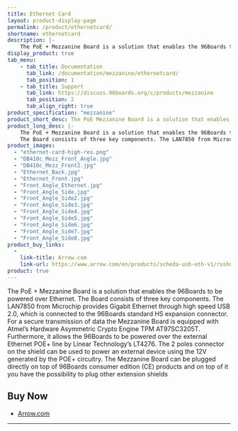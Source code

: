 ```yaml
---
title: Ethernet Card
layout: product-display-page
permalink: /product/ethernetcard/
shortname: ethernetcard
description: |-
    The PoE + Mezzanine Board is a solution that enables the 96Boards to be powered over Ethernet. The Board consists of three key components. The LAN7850 from Microchip provides Gigabit Ethernet through high speed USB 2.0, which is connected to the 96Boards standard HS expansion connector.
display_product: true
tab_menu:
    - tab_title: Documentation
      tab_link: /documentation/mezzanine/ethernetcard/
      tab_position: 1
    - tab_title: Support
      tab_link: https://discuss.96boards.org/c/products/mezzanine
      tab_position: 2
      tab_align_right: true
product_specification: "mezzanine"
product_short_desc: The PoE Mezzanine Board is a solution that enables the 96Boards to be powered over Ethernet.
product_long_desc: |-
    The PoE + Mezzanine Board is a solution that enables the 96Boards to be powered over Ethernet.
    The Board consists of three key components. The LAN7850 from Microchip provides Gigabit Ethernet through high speed USB 2.0, which is connected to the 96Boards standard HS expansion connector.
product_images:
  - "ethernet-card-high-res.png"
  - "DB410c_Mezz_Front_Angle.jpg"
  - "DB410c_Mezz_Front2.jpg"
  - "Ethernet_Back.jpg"
  - "Ethernet_Front.jpg"
  - "Front_Angle_Ethernet.jpg"
  - "Front_Angle_Side.jpg"
  - "Front_Angle_Side2.jpg"
  - "Front_Angle_Side3.jpg"
  - "Front_Angle_Side4.jpg"
  - "Front_Angle_Side5.jpg"
  - "Front_Angle_Side6.jpg"
  - "Front_Angle_Side7.jpg"
  - "Front_Angle_Side8.jpg"
product_buy_links:
  -
    link-title: Arrow.com
    link-url: https://www.arrow.com/en/products/scheda-usb-eth-v1/rushup
product: true
---
```

The PoE + Mezzanine Board is a solution that enables the 96Boards to be powered over Ethernet. The Board consists of three key components. The LAN7850 from Microchip provides Gigabit Ethernet through high speed USB 2.0, which is connected to the 96Boards standard HS expansion connector. For a secure transmission of data the Mezzanine Board is equipped with Atmel’s Hardware Asymmetric Crypto Engine TPM AT97SC3205T. Furthermore, it allows the 96Boards to be powered over the external Ethernet POE+ line by Linear Technology’s LT4276. The 2 poles connector on the shield can be used to power an external device using the 12V generated by the POE+ circuitry. The Mezzanine Board can be plugged directly on top of 96Boards consumer edition (CE) products and on top of it you have the possibility to plug other extension shields

## Buy Now

- [Arrow.com](https://www.arrow.com/en/products/scheda-usb-eth-v1/rushup)

***
